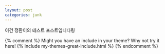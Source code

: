 ```yaml
---
layout: post
categories: junk
---
```


이건 정환이의 테스트 포스트입니다링

{% comment %}
Might you have an include in your theme? Why not try it here!
{% include my-themes-great-include.html %}
{% endcomment %}

